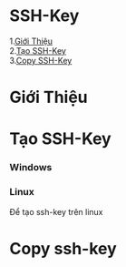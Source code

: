 # SSH-Key

1.[Giới Thiệu](#gioithieu)  
2.[Tạo SSH-Key](#create-sshkey)  
3.[Copy SSH-Key](#copy-sshkey)  

<a name="gioithieu"></a>
# Giới Thiệu


<a name="create-sshkey"></a>
# Tạo SSH-Key
### Windows
### Linux
Để tạo ssh-key trên linux 

<a name="ssh-copy-id"></a>
# Copy ssh-key